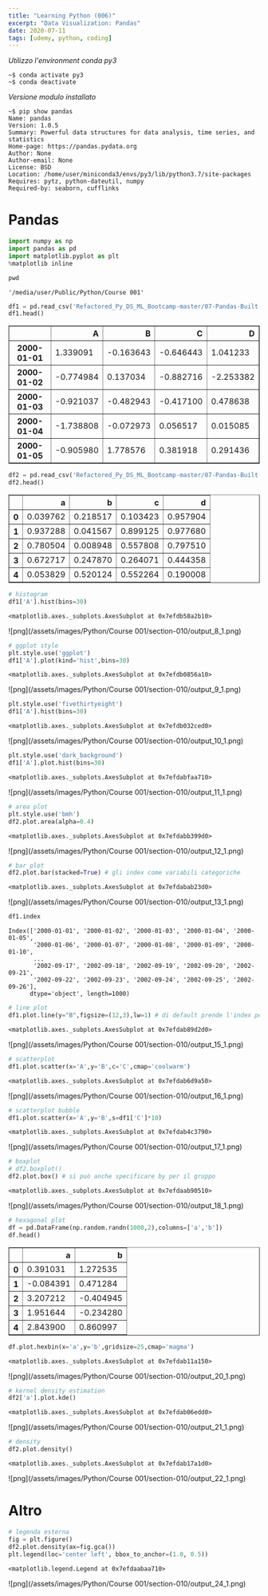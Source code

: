 ```yaml
---
title: "Learning Python (006)"
excerpt: "Data Visualization: Pandas"
date: 2020-07-11
tags: [udemy, python, coding]
---
```


*Utilizzo l'environment conda py3*  
```console
~$ conda activate py3
~$ conda deactivate
```

*Versione modulo installato*  
```console
~$ pip show pandas
Name: pandas
Version: 1.0.5
Summary: Powerful data structures for data analysis, time series, and statistics
Home-page: https://pandas.pydata.org
Author: None
Author-email: None
License: BSD
Location: /home/user/miniconda3/envs/py3/lib/python3.7/site-packages
Requires: pytz, python-dateutil, numpy
Required-by: seaborn, cufflinks
```

# Pandas


```python
import numpy as np
import pandas as pd
import matplotlib.pyplot as plt
%matplotlib inline
```


```python
pwd
```




    '/media/user/Public/Python/Course 001'




```python
df1 = pd.read_csv('Refactored_Py_DS_ML_Bootcamp-master/07-Pandas-Built-in-Data-Viz/df1',index_col=0)
df1.head()
```




<div>
<style scoped>
    .dataframe tbody tr th:only-of-type {
        vertical-align: middle;
    }

    .dataframe tbody tr th {
        vertical-align: top;
    }

    .dataframe thead th {
        text-align: right;
    }
</style>
<table border="1" class="dataframe">
  <thead>
    <tr style="text-align: right;">
      <th></th>
      <th>A</th>
      <th>B</th>
      <th>C</th>
      <th>D</th>
    </tr>
  </thead>
  <tbody>
    <tr>
      <th>2000-01-01</th>
      <td>1.339091</td>
      <td>-0.163643</td>
      <td>-0.646443</td>
      <td>1.041233</td>
    </tr>
    <tr>
      <th>2000-01-02</th>
      <td>-0.774984</td>
      <td>0.137034</td>
      <td>-0.882716</td>
      <td>-2.253382</td>
    </tr>
    <tr>
      <th>2000-01-03</th>
      <td>-0.921037</td>
      <td>-0.482943</td>
      <td>-0.417100</td>
      <td>0.478638</td>
    </tr>
    <tr>
      <th>2000-01-04</th>
      <td>-1.738808</td>
      <td>-0.072973</td>
      <td>0.056517</td>
      <td>0.015085</td>
    </tr>
    <tr>
      <th>2000-01-05</th>
      <td>-0.905980</td>
      <td>1.778576</td>
      <td>0.381918</td>
      <td>0.291436</td>
    </tr>
  </tbody>
</table>
</div>




```python
df2 = pd.read_csv('Refactored_Py_DS_ML_Bootcamp-master/07-Pandas-Built-in-Data-Viz/df2')
df2.head()
```




<div>
<style scoped>
    .dataframe tbody tr th:only-of-type {
        vertical-align: middle;
    }

    .dataframe tbody tr th {
        vertical-align: top;
    }

    .dataframe thead th {
        text-align: right;
    }
</style>
<table border="1" class="dataframe">
  <thead>
    <tr style="text-align: right;">
      <th></th>
      <th>a</th>
      <th>b</th>
      <th>c</th>
      <th>d</th>
    </tr>
  </thead>
  <tbody>
    <tr>
      <th>0</th>
      <td>0.039762</td>
      <td>0.218517</td>
      <td>0.103423</td>
      <td>0.957904</td>
    </tr>
    <tr>
      <th>1</th>
      <td>0.937288</td>
      <td>0.041567</td>
      <td>0.899125</td>
      <td>0.977680</td>
    </tr>
    <tr>
      <th>2</th>
      <td>0.780504</td>
      <td>0.008948</td>
      <td>0.557808</td>
      <td>0.797510</td>
    </tr>
    <tr>
      <th>3</th>
      <td>0.672717</td>
      <td>0.247870</td>
      <td>0.264071</td>
      <td>0.444358</td>
    </tr>
    <tr>
      <th>4</th>
      <td>0.053829</td>
      <td>0.520124</td>
      <td>0.552264</td>
      <td>0.190008</td>
    </tr>
  </tbody>
</table>
</div>




```python
# histogram
df1['A'].hist(bins=30)
```




    <matplotlib.axes._subplots.AxesSubplot at 0x7efdb58a2b10>




![png](/assets/images/Python/Course 001/section-010/output_8_1.png)



```python
# ggplot style
plt.style.use('ggplot')
df1['A'].plot(kind='hist',bins=30)
```




    <matplotlib.axes._subplots.AxesSubplot at 0x7efdb0856a10>




![png](/assets/images/Python/Course 001/section-010/output_9_1.png)



```python
plt.style.use('fivethirtyeight')
df1['A'].hist(bins=30)
```




    <matplotlib.axes._subplots.AxesSubplot at 0x7efdb032ced0>




![png](/assets/images/Python/Course 001/section-010/output_10_1.png)



```python
plt.style.use('dark_background')
df1['A'].plot.hist(bins=30)
```




    <matplotlib.axes._subplots.AxesSubplot at 0x7efdabfaa710>




![png](/assets/images/Python/Course 001/section-010/output_11_1.png)



```python
# area plot
plt.style.use('bmh')
df2.plot.area(alpha=0.4)
```




    <matplotlib.axes._subplots.AxesSubplot at 0x7efdabb399d0>




![png](/assets/images/Python/Course 001/section-010/output_12_1.png)



```python
# bar plot
df2.plot.bar(stacked=True) # gli index come variabili categoriche
```




    <matplotlib.axes._subplots.AxesSubplot at 0x7efdabab23d0>




![png](/assets/images/Python/Course 001/section-010/output_13_1.png)



```python
df1.index
```




    Index(['2000-01-01', '2000-01-02', '2000-01-03', '2000-01-04', '2000-01-05',
           '2000-01-06', '2000-01-07', '2000-01-08', '2000-01-09', '2000-01-10',
           ...
           '2002-09-17', '2002-09-18', '2002-09-19', '2002-09-20', '2002-09-21',
           '2002-09-22', '2002-09-23', '2002-09-24', '2002-09-25', '2002-09-26'],
          dtype='object', length=1000)




```python
# line plot
df1.plot.line(y="B",figsize=(12,3),lw=1) # di default prende l'index per le ascisse
```




    <matplotlib.axes._subplots.AxesSubplot at 0x7efdab89d2d0>




![png](/assets/images/Python/Course 001/section-010/output_15_1.png)



```python
# scatterplot
df1.plot.scatter(x='A',y='B',c='C',cmap='coolwarm')
```




    <matplotlib.axes._subplots.AxesSubplot at 0x7efdab6d9a50>




![png](/assets/images/Python/Course 001/section-010/output_16_1.png)



```python
# scatterplot bubble
df1.plot.scatter(x='A',y='B',s=df1['C']*10)
```




    <matplotlib.axes._subplots.AxesSubplot at 0x7efdab4c3790>




![png](/assets/images/Python/Course 001/section-010/output_17_1.png)



```python
# boxplot
# df2.boxplot()
df2.plot.box() # si può anche specificare by per il gruppo
```




    <matplotlib.axes._subplots.AxesSubplot at 0x7efdaab90510>




![png](/assets/images/Python/Course 001/section-010/output_18_1.png)



```python
# hexagonal plot
df = pd.DataFrame(np.random.randn(1000,2),columns=['a','b'])
df.head()
```




<div>
<style scoped>
    .dataframe tbody tr th:only-of-type {
        vertical-align: middle;
    }

    .dataframe tbody tr th {
        vertical-align: top;
    }

    .dataframe thead th {
        text-align: right;
    }
</style>
<table border="1" class="dataframe">
  <thead>
    <tr style="text-align: right;">
      <th></th>
      <th>a</th>
      <th>b</th>
    </tr>
  </thead>
  <tbody>
    <tr>
      <th>0</th>
      <td>0.391031</td>
      <td>1.272535</td>
    </tr>
    <tr>
      <th>1</th>
      <td>-0.084391</td>
      <td>0.471284</td>
    </tr>
    <tr>
      <th>2</th>
      <td>3.207212</td>
      <td>-0.404945</td>
    </tr>
    <tr>
      <th>3</th>
      <td>1.951644</td>
      <td>-0.234280</td>
    </tr>
    <tr>
      <th>4</th>
      <td>2.843900</td>
      <td>0.860997</td>
    </tr>
  </tbody>
</table>
</div>




```python
df.plot.hexbin(x='a',y='b',gridsize=25,cmap='magma')
```




    <matplotlib.axes._subplots.AxesSubplot at 0x7efdab11a150>




![png](/assets/images/Python/Course 001/section-010/output_20_1.png)



```python
# kernel density estimation
df2['a'].plot.kde()
```




    <matplotlib.axes._subplots.AxesSubplot at 0x7efdab06edd0>




![png](/assets/images/Python/Course 001/section-010/output_21_1.png)



```python
# density
df2.plot.density()
```




    <matplotlib.axes._subplots.AxesSubplot at 0x7efdab17a1d0>




![png](/assets/images/Python/Course 001/section-010/output_22_1.png)


# Altro


```python
# legenda esterna
fig = plt.figure()
df2.plot.density(ax=fig.gca())
plt.legend(loc='center left', bbox_to_anchor=(1.0, 0.5))
```




    <matplotlib.legend.Legend at 0x7efdaabaa710>




![png](/assets/images/Python/Course 001/section-010/output_24_1.png)

